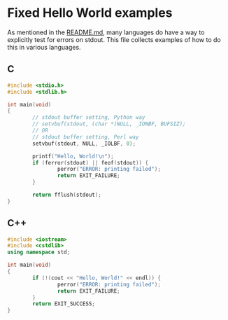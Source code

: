 # Fixed Hello World examples

As mentioned in the [README.md](README.md), many languages do have a way
to explicitly test for errors on stdout. This file collects examples of
how to do this in various languages.

## C

```C
#include <stdio.h>
#include <stdlib.h>

int main(void)
{
        // stdout buffer setting, Python way
        // setvbuf(stdout, (char *)NULL, _IONBF, BUFSIZ);
        // OR
        // stdout buffer setting, Perl way
        setvbuf(stdout, NULL, _IOLBF, 0);

        printf("Hello, World!\n");
        if (ferror(stdout) || feof(stdout)) {
                perror("ERROR: printing failed");
                return EXIT_FAILURE;
        }

        return fflush(stdout);
}
```

## C++

```C++
#include <iostream>
#include <cstdlib>
using namespace std;

int main(void)
{
        if (!(cout << "Hello, World!" << endl)) {
                perror("ERROR: printing failed");
                return EXIT_FAILURE;
        }
        return EXIT_SUCCESS;
}
```
